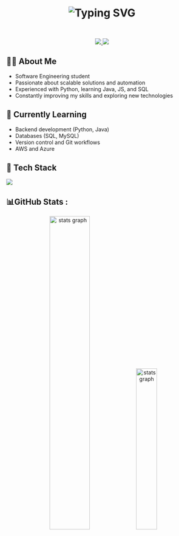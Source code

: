 <h1 align="center">
  <img src="https://readme-typing-svg.demolab.com?font=Fira+Code&weight=700&size=32&pause=1000&color=FFFFFF&center=true&vCenter=true&width=800&lines=Welcome+to+my+GitHub+Profile%21;I'm+Matheus+Frazatto!" alt="Typing SVG" />
</h1>

<br>

<p align="center">
  <a href="mailto:matheusfrazattodias@gmail.com">
    <img src="https://img.shields.io/badge/Email-D14836?style=for-the-badge&logo=gmail&logoColor=white" />
  </a>
  <a href="https://www.linkedin.com/in/matheus-frazatto-dias-093ba5338/" target="_blank">
    <img src="https://img.shields.io/badge/LinkedIn-0077B5?style=for-the-badge&logo=linkedin&logoColor=white" />
  </a>
</p>

## 👨‍💻 About Me
- Software Engineering student
- Passionate about scalable solutions and automation
- Experienced with Python, learning Java, JS, and SQL
- Constantly improving my skills and exploring new technologies

## 🌱 Currently Learning
- Backend development (Python, Java)
- Databases (SQL, MySQL)
- Version control and Git workflows
- AWS and Azure

## 🚀 Tech Stack

<p align="left">
  <a href="https://skillicons.dev">
    <img src="https://skillicons.dev/icons?i=python,java,javascript,sqlite,git,docker,linux" />
  </a>
</p>

## 📊GitHub Stats :
<div align="center"> 
<img src= "https://github-readme-streak-stats.herokuapp.com/?user=MatheusFrazatto&theme=dark" width="46%" alt="stats graph" />

<img src= "https://github-readme-stats.vercel.app/api/top-langs/?username=MatheusFrazatto&theme=dark" width="33%" alt="stats graph" />

</div>
<br>


